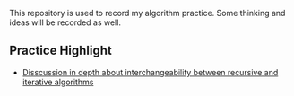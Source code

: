 This repository is used to record my algorithm practice. 
Some thinking and ideas will be recorded as well. 

## Practice Highlight

- [Disscussion in depth about interchangeability between recursive and iterative algorithms](./202502/20250217-1079.%20Letter%20Tile%20Possibilities/ReadMe.md)